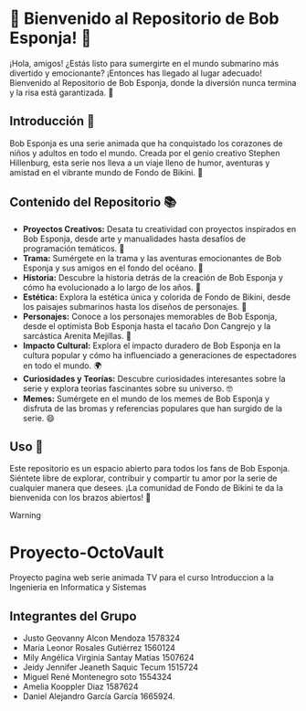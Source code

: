 
# 🍍 Bienvenido al Repositorio de Bob Esponja! 🌊

¡Hola, amigos! ¿Estás listo para sumergirte en el mundo submarino más divertido y emocionante? ¡Entonces has llegado al lugar adecuado! Bienvenido al Repositorio de Bob Esponja, donde la diversión nunca termina y la risa está garantizada. 🎉

## Introducción 🌟

Bob Esponja es una serie animada que ha conquistado los corazones de niños y adultos en todo el mundo. Creada por el genio creativo Stephen Hillenburg, esta serie nos lleva a un viaje lleno de humor, aventuras y amistad en el vibrante mundo de Fondo de Bikini. 🌴

## Contenido del Repositorio 📚

- **Proyectos Creativos:** Desata tu creatividad con proyectos inspirados en Bob Esponja, desde arte y manualidades hasta desafíos de programación temáticos. 🎨
- **Trama:** Sumérgete en la trama y las aventuras emocionantes de Bob Esponja y sus amigos en el fondo del océano. 🌊
- **Historia:** Descubre la historia detrás de la creación de Bob Esponja y cómo ha evolucionado a lo largo de los años. 📖
- **Estética:** Explora la estética única y colorida de Fondo de Bikini, desde los paisajes submarinos hasta los diseños de personajes. 🎨
- **Personajes:** Conoce a los personajes memorables de Bob Esponja, desde el optimista Bob Esponja hasta el tacaño Don Cangrejo y la sarcástica Arenita Mejillas. 👫
- **Impacto Cultural:** Explora el impacto duradero de Bob Esponja en la cultura popular y cómo ha influenciado a generaciones de espectadores en todo el mundo. 🌍
- **Curiosidades y Teorías:** Descubre curiosidades interesantes sobre la serie y explora teorías fascinantes sobre su universo. 🤓
- **Memes:** Sumérgete en el mundo de los memes de Bob Esponja y disfruta de las bromas y referencias populares que han surgido de la serie. 😄

## Uso 🚀

Este repositorio es un espacio abierto para todos los fans de Bob Esponja. Siéntete libre de explorar, contribuir y compartir tu amor por la serie de cualquier manera que desees. ¡La comunidad de Fondo de Bikini te da la bienvenida con los brazos abiertos! 🌟

> [!WARNING]
> # Proyecto-OctoVault
 Proyecto pagina web serie animada TV para el curso Introduccion a la Ingenieria en Informatica y Sistemas

 ## Integrantes del Grupo
* Justo Geovanny Alcon Mendoza              1578324
* María Leonor Rosales Gutiérrez            1560124
* Mily Angélica Virginia Santay Matías	    1507624
* Jeidy Jennifer Jeaneth Saquic Tecum 	    1515724
* Miguel René Montenegro soto 	            1554324
* Amelia Kooppler Diaz	                    1587624
* Daniel Alejandro García García	        1665924.

